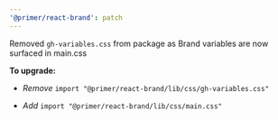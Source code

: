 ```yaml
---
'@primer/react-brand': patch
---
```


Removed `gh-variables.css` from package as Brand variables are now surfaced in main.css

**To upgrade:**

- _Remove_ `import "@primer/react-brand/lib/css/gh-variables.css"` 

- _Add_ `import "@primer/react-brand/lib/css/main.css"`
